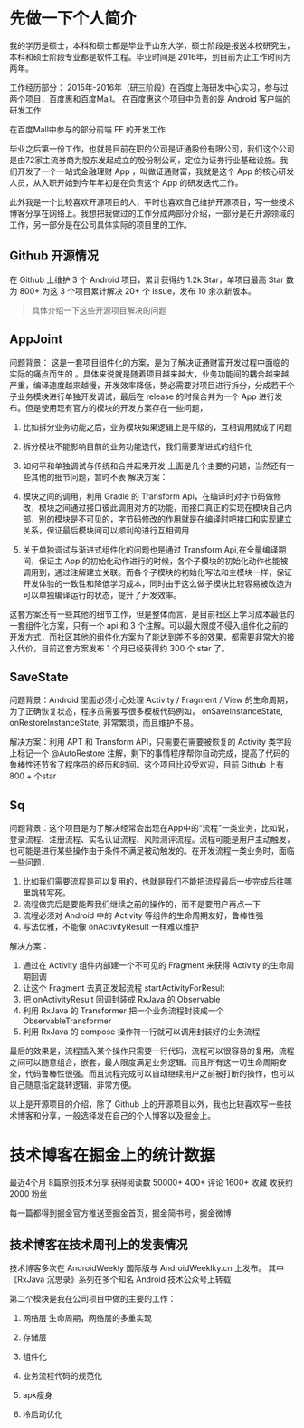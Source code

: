 
# 先做一下个人简介

我的学历是硕士，本科和硕士都是毕业于山东大学，硕士阶段是报送本校研究生，本科和硕士阶段专业都是软件工程。毕业时间是 2016年，到目前为止工作时间为两年。

工作经历部分： 2015年-2016年（研三阶段）在百度上海研发中心实习，参与过两个项目，百度惠和百度Mall。
在百度惠这个项目中负责的是 Android 客户端的研发工作

在百度Mall中参与的部分前端 FE 的开发工作

毕业之后第一份工作，也就是目前在职的公司是证通股份有限公司，我们这个公司是由72家主流券商为股东发起成立的股份制公司，定位为证券行业基础设施。我们开发了一个一站式金融理财 App ，叫做证通财富，我就是这个 App 的核心研发人员，从入职开始到今年年初是在负责这个 App 的研发迭代工作。

此外我是一个比较喜欢开源项目的人，平时也喜欢自己维护开源项目，写一些技术博客分享在网络上。我想把我做过的工作分成两部分介绍，一部分是在开源领域的工作，另一部分是在公司具体实际的项目里的工作。

## Github 开源情况

在 Github 上维护 3 个 Android 项目，累计获得约 1.2k Star，单项目最高 Star 数为 800+
为这 3 个项目累计解决 20+ 个 issue，发布 10 余次新版本。

> 具体介绍一下这些开源项目解决的问题

## AppJoint

问题背景： 这是一套项目组件化的方案，是为了解决证通财富开发过程中面临的实际的痛点而生的  。具体来说就是随着项目越来越大，业务功能间的耦合越来越严重，编译速度越来越慢，开发效率降低，势必需要对项目进行拆分，分成若干个子业务模块进行单独开发调试，最后在 release 的时候合并为一个 App 进行发布。但是使用现有官方的模块的开发方案存在一些问题，
1. 比如拆分业务功能之后，业务模块如果逻辑上是平级的，互相调用就成了问题
2. 拆分模块不能影响目前的业务功能迭代，我们需要渐进式的组件化
3. 如何平和单独调试与传统和合并起来开发
上面是几个主要的问题，当然还有一些其他的细节问题，暂时不表
解决方案：
1. 模块之间的调用，利用 Gradle 的 Transform Api，在编译时对字节码做修改，模块之间通过接口彼此调用对方的功能，而接口真正的实现在模块自己内部，别的模块是不可见的，字节码修改的作用就是在编译时吧接口和实现建立关系，保证最后模块间可以顺利的进行互相调用

2. 关于单独调试与渐进式组件化的问题也是通过 Transform Api,在全量编译期间，保证主 App 的初始化动作进行的时候，各个子模块的初始化动作也能被调用到，通过注解建立关联。而各个子模块的初始化写法和主模块一样，保证开发体验的一致性和降低学习成本，同时由于这么做子模块比较容易被改造为可以单独编译运行的状态，提升了开发效率。

这套方案还有一些其他的细节工作，但是整体而言，是目前社区上学习成本最低的一套组件化方案，只有一个 api 和 3 个注解。可以最大限度不侵入组件化之前的开发方式，而社区其他的组件化方案为了能达到差不多的效果，都需要非常大的接入代价，目前这套方案发布 1 个月已经获得约 300 个 star 了。

## SaveState

问题背景：Android 里面必须小心处理 Activity / Fragment / View 的生命周期，为了正确恢复状态，程序员需要写很多模板代码例如， onSaveInstanceState, onRestoreInstanceState, 非常繁琐，而且维护不易。

解决方案：利用 APT 和 Transform API，只需要在需要被恢复的 Activity 类字段上标记一个 @AutoRestore 注解，剩下的事情程序帮你自动完成，提高了代码的鲁棒性还节省了程序员的经历和时间。这个项目比较受欢迎，目前 Github 上有800 + 个star

## Sq

问题背景：这个项目是为了解决经常会出现在App中的“流程”一类业务，比如说，登录流程、注册流程、实名认证流程、风险测评流程。流程可能是用户主动触发，也可能是进行某些操作由于条件不满足被动触发的。在开发流程一类业务时，面临一些问题，
1. 比如我们需要流程是可以复用的，也就是我们不能把流程最后一步完成后往哪里跳转写死。
2. 流程做完后是要能帮我们继续之前的操作的，而不是要用户再点一下
3. 流程必须对 Android 中的 Activity 等组件的生命周期友好，鲁棒性强
4. 写法优雅，不能像 onActivityResult 一样难以维护


解决方案：
1. 通过在 Activity 组件内部建一个不可见的 Fragment 来获得 Activity 的生命周期回调
2. 让这个 Fragment 去真正发起流程 startActivityForResult
3. 把 onActivityResult 回调封装成 RxJava 的 Observable
4. 利用 RxJava 的 Transformer 把一个业务流程封装成一个 ObservableTransformer
5. 利用 RxJava 的 compose 操作符一行就可以调用封装好的业务流程

最后的效果是，流程插入某个操作只需要一行代码，流程可以很容易的复用，流程之间可以随意组合，嵌套，最大限度满足业务逻辑。而且所有这一切生命周期安全，代码鲁棒性很强。而且流程完成可以自动继续用户之前被打断的操作，也可以自己随意指定跳转逻辑，非常方便。


以上是开源项目的介绍，除了 Github 上的开源项目以外，我也比较喜欢写一些技术博客和分享，一般选择发在自己的个人博客以及掘金上。

# 技术博客在掘金上的统计数据

最近4个月
8篇原创技术分享
获得阅读数 50000+
400+ 评论
1600+ 收藏
收获约 2000 粉丝

每一篇都得到掘金官方推送至掘金首页，掘金简书号，掘金微博

## 技术博客在技术周刊上的发表情况

技术博客多次在 AndroidWeekly 国际版与 AndroidWeeklky.cn 上发布。
其中《RxJava 沉思录》系列在多个知名 Android 技术公众号上转载



第二个模块是我在公司项目中做的主要的工作：

1. 网络层
生命周期，网络层的多重实现

2. 存储层
3. 组件化
4. 业务流程代码的规范化
5. apk瘦身
6. 冷启动优化